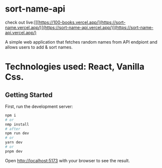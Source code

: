 # sort-name-api

check out live:[[[https://100-books.vercel.app/](https://sort-name.vercel.app/)](https://sort-name-api.vercel.app/)](https://sort-name-api.vercel.app/)


  A simple web application that fetches random names from API endpiont and allows users to add & sort names.
  # Technologies used: React, Vanilla Css.

  ## Getting Started

First, run the development server:

```bash
npm i
# or
nmp install
# after
npm run dev
# or
yarn dev
# or
pnpm dev
```

Open [http://localhost:5173](http://localhost:5173) with your browser to see the result.
